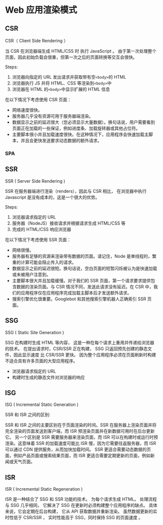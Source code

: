 # Web 应用渲染模式

## CSR

CSR（ Client Side Rendering ）

当 CSR 在浏览器端生成 HTML/CSS 时 执行 JavaScript 。
由于第一次处理整个页面，因此初始负载会很重，但第一次之后的页面转换等交互会很快。

Steps:

1. 浏览器向指定的 URL 发出请求并获取带有空`<body>`的 HTML
2. 浏览器执行 JS 并将 HTML、CSS 等渲染到`<body>`中
3. 浏览器在 HTML 的`<body>`中显示扩展的 HTML 信息

在以下情况下考虑使用 CSR 页面：

- 网络速度很快。
- 服务器几乎没有资源可用于服务器端渲染。
- 数据显示之前的延迟很大（您必须显示大量数据）。换句话说，用户需要看到页面正在加载的一些保证，例如进度条、加载旋转器或其他占位符。
- 主要脚本很小并且加载速度很快。在这种情况下，应用程序会快速加载主脚本，并且会更快发送要求动态数据的额外请求。

### SPA

## SSR

SSR ( Server Side Rendering )

SSR 在服务器端进行渲染（renders），因此与 CSR 相比， 在浏览器中执行 Javascript 是没有成本的，这是一个很大的优势。

Steps:

1. 浏览器请求指定的 URL
2. 服务器（NodeJS）接收请求并根据请求生成 HTML/CSS 等
3. 完成的 HTML/CSS 响应浏览器

在以下情况下考虑使用 SSR 页面：

- 网络很慢。
- 服务器有足够的资源来渲染带有数据的页面。请记住，Node 是单线程的，繁重的计算可能会阻止传入的请求。
- 数据显示之前的延迟很短。换句话说，空白页面的短暂闪烁被认为是快速加载或未被用户注意到。
- 主要脚本很大并且加载缓慢。对于我们的 SSR 页面，第一个请求要求提供包含数据的渲染页面。与 CSR 情况不同，发送此请求没有延迟。在 CSR 中，我们的应用程序仅在应用程序完成加载主脚本后才发送额外请求。
- 搜索引擎优化很重要。Googlebot 和其他搜索引擎机器人正确索引 SSR 页面。

## SSG

SSG ( Static Site Generation )

SSG 在构建时生成 HTML 等内容，
这是一种在每个请求上重用并传递给浏览器的技术。
在提出请求时，CSR/SSR 正在构建，
SSG 只返回预先创建的静态文件，因此显示速度 比 CSR/SSR 更快。
因为整个应用程序必须在页面刷新时构建
不适合具有许多页面的大型应用程序。

- 浏览器请求指定的 URL
- 构建时生成的静态文件对浏览器的响应

## ISG

ISG ( Incremental Static Generation )

SSR 和 ISR 之间的区别:

SSR 和 ISR 之间的主要区别在于页面渲染的时间。SSR 在服务器上渲染页面并将完全渲染的页面发送到客户端，而 ISR 预渲染页面并在新数据可用时在后台更新它。
另一个区别是 SSR 需要服务器来渲染页面，而 ISR 可以在构建时或运行时预渲染。这意味着 SSR 的加载速度可能比 ISR 慢，因为它需要往返服务器，而 ISR 可以通过 CDN 提供服务，从而加快加载时间。
SSR 更适合需要动态数据的页面，例如产品页面或搜索结果页面，而 ISR 更适合需要定期更新的页面，例如新闻或天气页面。

## ISR

ISR ( Incremental Static Regeneration )

ISR 是一种结合了 SSG 和 SSR 功能的技术。
为每个请求生成 HTML。
处理流程与 SSG 几乎相同，
它解决了 SSG 在更新时必须构建整个应用程序的缺点。
具体来说，它会定期在后台构建，
它从 API 获取数据并重新渲染。
虽然数据更新的实时性低于 CSR/SSR ，
实时性能高于 SSG，同时保持 SSG 的页面速度 。
